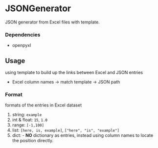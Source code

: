 # JSONGenerator
 JSON generator from Excel files with template.

### Dependencies
- openpyxl

## Usage
using template to build up the links between Excel and JSON entries

- Excel column names → match template → JSON path

### Format
formats of the entries in Excel dataset
1. string: ```example```
2. int & float: ```15```, ```1.0```
3. range: ```[-1,100]```
4. list: ```[here, is, example]```, ```["here", "is", "example"]```
5. dict: - **NO** dictionary as entries, instead using column names to locate the position directly.
